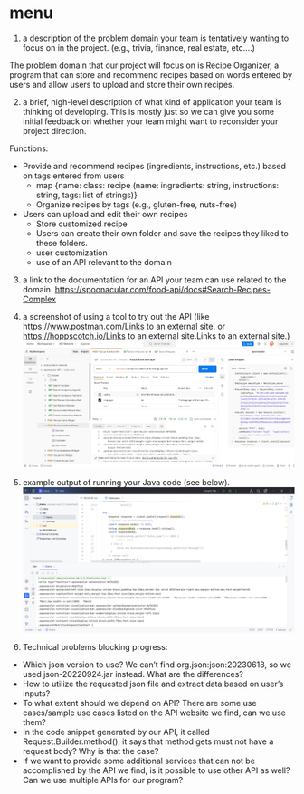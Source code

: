 # menu
1. a description of the problem domain your team is tentatively wanting to focus on in the project. (e.g., trivia, finance, real estate, etc.…) 
 
The problem domain that our project will focus on is Recipe Organizer, a program that can store and recommend recipes based on words entered by users and allow users to upload and store their own recipes. 
 
2. a brief, high-level description of what kind of application your team is thinking of developing. 
This is mostly just so we can give you some initial feedback on whether your team might want to reconsider your project direction. 
 
Functions: 
- Provide and recommend recipes (ingredients, instructions, etc.)  based on tags entered from users 
   - map {name: class: recipe (name: ingredients: string, instructions: string, tags: list of strings)} 
   - Organize recipes by tags (e.g., gluten-free, nuts-free) 
- Users can upload and edit their own recipes 
   - Store customized recipe 
   - Users can create their own folder and save the recipes they liked to these folders. 
   - user customization  
   - use of an API relevant to the domain 
 
3. a link to the documentation for an API your team can use related to the domain. 
https://spoonacular.com/food-api/docs#Search-Recipes-Complex 
4. a screenshot of using a tool to try out the API (like https://www.postman.com/Links to an external site. or https://hoppscotch.io/Links to an external site.Links to an external site.)
![psost_recipe](https://github.com/yuxizzz/menu/blob/main/post%20recipe.jpeg)


5. example output of running your Java code (see below). 
![demo](https://github.com/yuxizzz/menu/blob/main/demo.png)

6. Technical problems blocking progress: 
- Which json version to use? We can’t find org.json:json:20230618, so we used json-20220924.jar instead. What are the differences? 
- How to utilize the requested json file and extract data based on user’s inputs? 
- To what extent should we depend on API? There are some use cases/sample use cases listed on the API website we find, can we use them? 
- In the code snippet generated by our API, it called Request.Builder.method(), it says that method gets must not have a request body? Why is that the case? 
- If we want to provide some additional services that can not be accomplished by the API we find, is it possible to use other API as well? Can we use multiple APIs for our program? 
